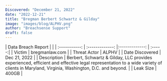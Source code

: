 ```yaml
---
Discovered: "December 21, 2022"
date: "2022-12-21"
title: "Bregman Berbert Schwartz & Gilday"
image: "images/blog/ALPHV.png"
author: "Breachsense Support"
draft: false
---
```


| Data Breach Report           |              | 
| :-----------: | :-------------:     |:-------------:    | :-----:|
| Victim      | bregmanlaw.com      | 
| Threat Actor      | ALPHV      | 
| Date Discovered      | Dec 21, 2022      | 
| Description      | Berbert, Schwartz & Gilday, LLC provides experienced, efficient and effective legal representation to a wide variety of clients in Maryland, Virginia, Washington, D.C. and beyond.      | 
| Leak Size      | 400GB      | 

